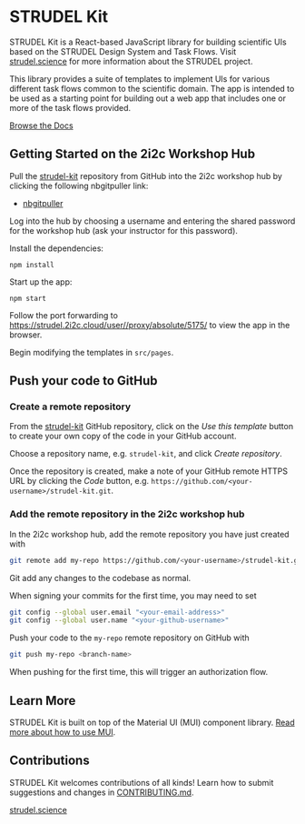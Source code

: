 # STRUDEL Kit

STRUDEL Kit is a React-based JavaScript library for building scientific UIs based on the STRUDEL Design System and Task Flows. Visit [strudel.science](https://strudel.science) for more information about the STRUDEL project.

This library provides a suite of templates to implement UIs for various different task flows common to the scientific domain. The app is intended to be used as a starting point for building out a web app that includes one or more of the task flows provided.

[Browse the Docs](https://strudel.science/strudel-kit/docs/)

## Getting Started on the 2i2c Workshop Hub

Pull the [strudel-kit](https://github.com/strudel-science/strudel-kit) repository from GitHub into the 2i2c workshop hub by clicking the following nbgitpuller link:

- [nbgitpuller](https://strudel.2i2c.cloud/hub/user-redirect/git-pull?repo=https%3A%2F%2Fgithub.com%2Fstrudel-science%2Fstrudel-kit&urlpath=vscode%2F%3Ffolder%3D%2Fhome%2Fjovyan%2Fstrudel-kit&branch=main)

Log into the hub by choosing a username and entering the shared password for the workshop hub (ask your instructor for this password).

Install the dependencies:

```
npm install
```

Start up the app:

```
npm start
```

Follow the port forwarding to [https://strudel.2i2c.cloud/user/<your-username>/proxy/absolute/5175/](https://strudel.2i2c.cloud/user-redirect/proxy/absolute/5175/) to view the app in the browser.

Begin modifying the templates in `src/pages`.

## Push your code to GitHub

### Create a remote repository

From the [strudel-kit](https://github.com/strudel-science/strudel-kit) GitHub repository, click on the _Use this template_ button to create your own copy of the code in your GitHub account.

Choose a repository name, e.g. `strudel-kit`, and click _Create repository_.

Once the repository is created, make a note of your GitHub remote HTTPS URL by clicking the _Code_ button, e.g. `https://github.com/<your-username>/strudel-kit.git`.

### Add the remote repository in the 2i2c workshop hub

In the 2i2c workshop hub, add the remote repository you have just created with

```bash
git remote add my-repo https://github.com/<your-username>/strudel-kit.git
```

Git add any changes to the codebase as normal.

When signing your commits for the first time, you may need to set

```bash
git config --global user.email "<your-email-address>"
git config --global user.name "<your-github-username>"
```

Push your code to the `my-repo` remote repository on GitHub with

```bash
git push my-repo <branch-name>
```

When pushing for the first time, this will trigger an authorization flow.

## Learn More

STRUDEL Kit is built on top of the Material UI (MUI) component library. [Read more about how to use MUI](https://mui.com/material-ui/getting-started/).

## Contributions

STRUDEL Kit welcomes contributions of all kinds! Learn how to submit suggestions and changes in [CONTRIBUTING.md](CONTRIBUTING.md).

[strudel.science](https://strudel.science)
